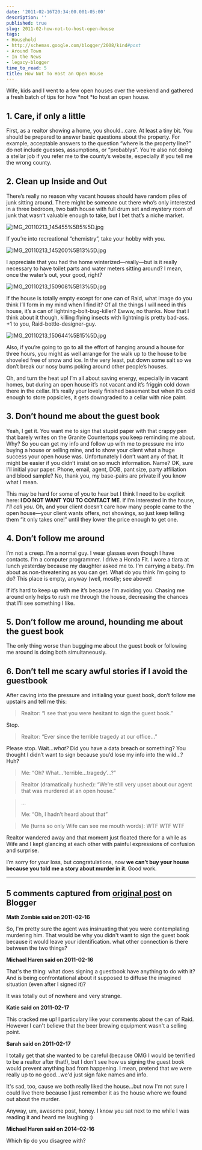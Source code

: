 ```yaml
---
date: '2011-02-16T20:34:00.001-05:00'
description: ''
published: true
slug: 2011-02-how-not-to-host-open-house
tags:
- Household
- http://schemas.google.com/blogger/2008/kind#post
- Around Town
- In the News
- legacy-blogger
time_to_read: 5
title: How Not To Host an Open House
---
```



Wife, kids and I went to a few open houses over the weekend and gathered a fresh batch of tips for how *not *to host an open house.  <h2>1. Care, if only a little</h2>

First, as a realtor showing a home, you should…care. At least a tiny bit. You should be prepared to answer basic questions about the property. For example, acceptable answers to the question “where is the property line?” do not include guesses, assumptions, or “probablys”. You’re also not doing a stellar job if you refer me to the county’s website, especially if you tell me the wrong county.  <h2>2. Clean up Inside and Out</h2>

There’s really no reason why vacant houses should have random piles of junk sitting around. There might be someone out there who’s only interested in a three bedroom, two bath house with full drum set and mystery room of junk that wasn’t valuable enough to take, but I bet that’s a niche market.

![IMG_20110213_145455%5B5%5D.jpg](IMG_20110213_145455%5B5%5D.jpg)

If you’re into recreational “chemistry”, take your hobby with you.

![IMG_20110213_145200%5B13%5D.jpg](IMG_20110213_145200%5B13%5D.jpg)

I appreciate that you had the home winterized—really—but is it really necessary to have toilet parts and water meters sitting around? I mean, once the water’s out, your good, right?

![IMG_20110213_150908%5B13%5D.jpg](IMG_20110213_150908%5B13%5D.jpg)

If the house is totally empty except for one can of Raid, what image do you think I’ll form in my mind when I find it? Of all the things I will need in this house, it’s a can of lightning-bolt-bug-killer? Ewww, no thanks. Now that I think about it though, killing flying insects with lightning is pretty bad-ass. +1 to you, Raid-bottle-designer-guy.

![IMG_20110213_150644%5B15%5D.jpg](IMG_20110213_150644%5B15%5D.jpg)

Also, if you’re going to go to all the effort of hanging around a house for three hours, you might as well arrange for the walk up to the house to be shoveled free of snow and ice. In the very least, put down some salt so we don’t break our nosy bums poking around other people’s houses.

Oh, and turn the heat up! I’m all about saving energy, especially in vacant homes, but during an open house it’s not vacant and it’s friggin cold down there in the cellar. It’s really your lovely finished basement but when it’s cold enough to store popsicles, it gets downgraded to a cellar with nice paint.  <h2>3. Don’t hound me about the guest book</h2>

Yeah, I get it. You want me to sign that stupid paper with that crappy pen that barely writes on the Granite Countertops you keep reminding me about. Why? So you can get my info and follow up with me to pressure me into buying a house or selling mine, and to show your client what a huge success your open house was. Unfortunately I don’t want any of that. It might be easier if you didn’t insist on so much information. Name? OK, sure I’ll initial your paper. Phone, email, agent, DOB, pant size, party affiliation and blood sample? No, thank you, my base-pairs are private if you know what I mean.

This may be hard for some of you to hear but I think I need to be explicit here: <strong>I DO NOT WANT YOU TO CONTACT ME</strong>. If I’m interested in the house, *I’ll call you*. Oh, and your client doesn’t care how many people came to the open house—your client wants offers, not showings, so just keep telling them “it only takes one!” until they lower the price enough to get one.  <h2>4. Don’t follow me around</h2>

I’m not a creep. I’m a normal guy. I wear glasses even though I have contacts. I’m a computer programmer. I drive a Honda Fit. I wore a tiara at lunch yesterday because my daughter asked me to. I’m carrying a baby. I’m about as non-threatening as you can get. What do you think I’m going to do? This place is empty, anyway (well, mostly; see above)!

If it’s hard to keep up with me it’s because I’m avoiding you. Chasing me around only helps to rush me through the house, decreasing the chances that I’ll see something I like.  <h2>5. Don’t follow me around, hounding me about the guest book</h2>

The only thing worse than bugging me about the guest book or following me around is doing both simultaneously.  <h2>6. Don’t tell me scary awful stories if I avoid the guestbook</h2>

After caving into the pressure and initialing your guest book, don’t follow me upstairs and tell me this:
<blockquote> 

Realtor: “I see that you were hesitant to sign the guest book.”
</blockquote>

Stop.
<blockquote> 

Realtor: “Ever since the terrible tragedy at our office…”
</blockquote>

Please stop. Wait…*what?* Did you have a data breach or something? You thought I didn’t want to sign because you’d lose my info into the wild…? Huh?
<blockquote> 

Me: “Oh? What…‘terrible…tragedy’…?”
</blockquote>
<blockquote> 

Realtor (dramatically hushed): “We’re still very upset about our agent that was murdered at an open house.”
</blockquote>
<blockquote> 

…  

Me: “Oh, I hadn’t heard about that”
</blockquote>
<blockquote> 

Me (turns so only Wife can see me mouth words): WTF WTF WTF
</blockquote>

Realtor wandered away and that moment just floated there for a while as Wife and I kept glancing at each other with painful expressions of confusion and surprise.

I’m sorry for your loss, but congratulations, now<strong> we can’t buy your house because you told me a story about murder in it</strong>. Good work.

---

## 5 comments captured from [original post](https://blog.wassupy.com/2011/02/how-not-to-host-open-house.html) on Blogger

**Math Zombie said on 2011-02-16**

So, I'm pretty sure the agent was insinuating that you were contemplating murdering him. That would be why you didn't want to sign the guest book because it would leave your identification. what other connection is there between the two things?

**Michael Haren said on 2011-02-16**

That's the thing: what does signing a guestbook have anything to do with it? And is being confrontational about it supposed to diffuse the imagined situation (even after I signed it)?

It was totally out of nowhere and very strange.

**Katie said on 2011-02-17**

This cracked me up! I particulary like your comments about the can of Raid.  However I can't believe that the beer brewing equipment wasn't a selling point.

**Sarah said on 2011-02-17**

I totally get that she wanted to be careful (because OMG I would be terrified to be a realtor after that!), but I don't see how us signing the guest book would prevent anything bad from happening.  I mean, pretend that we were really up to no good...we'd just sign fake names and info.

It's sad, too, cause we both really liked the house...but now I'm not sure I could live there because I just remember it as the house where we found out about the murder.

Anyway, um, awesome post, honey.  I know you sat next to me while I was reading it and heard me laughing :)

**Michael Haren said on 2014-02-16**

Which tip do you disagree with?

